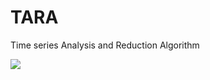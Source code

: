 # TARA
Time series Analysis and Reduction Algorithm

![](https://github.com/Srivardini/tara/blob/main/docs/animation.gif?raw=True) 